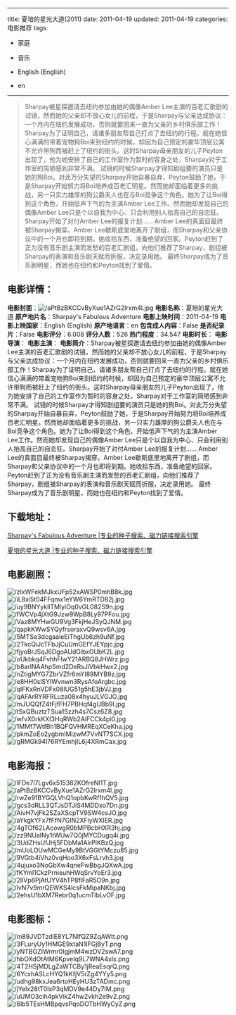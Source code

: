 
---
title: 夏培的星光大道(2011)
date: 2011-04-19
updated: 2011-04-19
categories: 电影推荐
tags:
- 家庭
- 音乐

- English (English)
- en
---


> Sharpay被星探邀请去纽约参加由她的偶像Amber Lee主演的百老汇歌剧的试镜，然而她的父亲却不放心女儿的前程，于是Sharpay与父亲达成协议：一个月内在纽约发展成功，否则就要回来一直为父亲的乡村俱乐部工作！Sharpay为了证明自己，请诸多朋友帮自己打点了去纽约的行程。就在她信心满满的带着宠物狗Boi来到纽约的时候，却因为自己预定的豪华顶层公寓不允许带狗而被赶上了纽约的街头。这时Sharpay母亲朋友的儿子Peyton出现了，他为她安排了自己的工作室作为暂时的容身之处，Sharpay对于工作室的简陋感到非常不满。  试镜的时候Sharpay才得知剧组要的演员只是她的狗Boi。对此万分失望的Sharpay开始自暴自弃，Peyton鼓励了她，于是Sharpay开始努力将Boi培养成百老汇明星。然而她却面临着更多的挑战，另一只实力雄厚的狗公爵夫人也在与Boi竞争这个角色。她为了让Boi得到这个角色，开始低声下气的为主演Amber Lee工作。然而她却发现自己的偶像Amber Lee只是个以自我为中心、只会利用别人抬高自己的自恋狂。Sharpay开始了对付Amber Lee的报复计划……  Amber Lee的真面目最终被Sharpay揭穿。Amber Lee歇斯底里地离开了剧组，而Sharpay和父亲协议中的一个月也即将到期。她收拾东西，准备绝望的回家。Peyton赶到了正为没有音乐剧主演而发愁的百老汇剧组，向他们推荐了Sharpay，剧组被Sharpay的表演和音乐剧天赋而折服，决定录用她。  最终Sharpay成为了音乐剧明星，而她也在纽约和Peyton找到了爱情。

## **电影详情**：

**电影封面**：<img src="https://image.tmdb.org/t/p/w200/aPtBzBKCCvByXue1AZrG2lrxm4l.jpg" alt="/aPtBzBKCCvByXue1AZrG2lrxm4l.jpg" title="/aPtBzBKCCvByXue1AZrG2lrxm4l.jpg">
**电影名称**：夏培的星光大道
**原产地片名**：Sharpay's Fabulous Adventure
**电影上映时间**：2011-04-19
**电影上映国家**：English (English)
**原产地语言**：en
**包含成人内容**：False
**是否纪录片**：False
**电影评分**：6.008
**评分人数**：526
**热门程度**：34.547
**电影时长**：
**电影导演**：
**电影主演**：
**电影简介**：Sharpay被星探邀请去纽约参加由她的偶像Amber Lee主演的百老汇歌剧的试镜，然而她的父亲却不放心女儿的前程，于是Sharpay与父亲达成协议：一个月内在纽约发展成功，否则就要回来一直为父亲的乡村俱乐部工作！Sharpay为了证明自己，请诸多朋友帮自己打点了去纽约的行程。就在她信心满满的带着宠物狗Boi来到纽约的时候，却因为自己预定的豪华顶层公寓不允许带狗而被赶上了纽约的街头。这时Sharpay母亲朋友的儿子Peyton出现了，他为她安排了自己的工作室作为暂时的容身之处，Sharpay对于工作室的简陋感到非常不满。  试镜的时候Sharpay才得知剧组要的演员只是她的狗Boi。对此万分失望的Sharpay开始自暴自弃，Peyton鼓励了她，于是Sharpay开始努力将Boi培养成百老汇明星。然而她却面临着更多的挑战，另一只实力雄厚的狗公爵夫人也在与Boi竞争这个角色。她为了让Boi得到这个角色，开始低声下气的为主演Amber Lee工作。然而她却发现自己的偶像Amber Lee只是个以自我为中心、只会利用别人抬高自己的自恋狂。Sharpay开始了对付Amber Lee的报复计划……  Amber Lee的真面目最终被Sharpay揭穿。Amber Lee歇斯底里地离开了剧组，而Sharpay和父亲协议中的一个月也即将到期。她收拾东西，准备绝望的回家。Peyton赶到了正为没有音乐剧主演而发愁的百老汇剧组，向他们推荐了Sharpay，剧组被Sharpay的表演和音乐剧天赋而折服，决定录用她。  最终Sharpay成为了音乐剧明星，而她也在纽约和Peyton找到了爱情。

## **下载地址**：
[Sharpay's Fabulous Adventure |专业的种子搜索、磁力链接搜索引擎](https://movie.amd794.com:2083/?search=Sharpay%27s%20Fabulous%20Adventure&ordering=&mode=match_phrase&page_size=10&page=1)

[夏培的星光大道 |专业的种子搜索、磁力链接搜索引擎](https://movie.amd794.com:2083/?search=%E5%A4%8F%E5%9F%B9%E7%9A%84%E6%98%9F%E5%85%89%E5%A4%A7%E9%81%93&ordering=&mode=match_phrase&page_size=10&page=1)
 

## **电影剧照**：
<img src="https://image.tmdb.org/t/p/original/zIxWFekMJkxUFp52xAWSP0mhB8k.jpg" alt="/zIxWFekMJkxUFp52xAWSP0mhB8k.jpg" title="/zIxWFekMJkxUFp52xAWSP0mhB8k.jpg"><img src="https://image.tmdb.org/t/p/original/iL8xi5t04FFqmx1eYW6YmRTD82j.jpg" alt="/iL8xi5t04FFqmx1eYW6YmRTD82j.jpg" title="/iL8xi5t04FFqmx1eYW6YmRTD82j.jpg"><img src="https://image.tmdb.org/t/p/original/uy9BNYykllTMlyiOq0vGL082S9n.jpg" alt="/uy9BNYykllTMlyiOq0vGL082S9n.jpg" title="/uy9BNYykllTMlyiOq0vGL082S9n.jpg"><img src="https://image.tmdb.org/t/p/original/fWCVp4jXtG9Jzw9WpB8Ly97PFou.jpg" alt="/fWCVp4jXtG9Jzw9WpB8Ly97PFou.jpg" title="/fWCVp4jXtG9Jzw9WpB8Ly97PFou.jpg"><img src="https://image.tmdb.org/t/p/original/Vaz8MYHwGU9Vg3FkjHeJSyQJNM.jpg" alt="/Vaz8MYHwGU9Vg3FkjHeJSyQJNM.jpg" title="/Vaz8MYHwGU9Vg3FkjHeJSyQJNM.jpg"><img src="https://image.tmdb.org/t/p/original/qapkKWwSYQyfrsoraxvQ9wsv6A.jpg" alt="/qapkKWwSYQyfrsoraxvQ9wsv6A.jpg" title="/qapkKWwSYQyfrsoraxvQ9wsv6A.jpg"><img src="https://image.tmdb.org/t/p/original/5MTSe3dcgaaieEiThgUb6zh9uNf.jpg" alt="/5MTSe3dcgaaieEiThgUb6zh9uNf.jpg" title="/5MTSe3dcgaaieEiThgUb6zh9uNf.jpg"><img src="https://image.tmdb.org/t/p/original/2TkcQiJcTFbJjCuUmGEfYJEYpjc.jpg" alt="/2TkcQiJcTFbJjCuUmGEfYJEYpjc.jpg" title="/2TkcQiJcTFbJjCuUmGEfYJEYpjc.jpg"><img src="https://image.tmdb.org/t/p/original/fjyoBrJSqJ6DgoAUdGibxGUbK2L.jpg" alt="/fjyoBrJSqJ6DgoAUdGibxGUbK2L.jpg" title="/fjyoBrJSqJ6DgoAUdGibxGUbK2L.jpg"><img src="https://image.tmdb.org/t/p/original/oUkbkq4FvhhFlwY21ARBQ8JHWrz.jpg" alt="/oUkbkq4FvhhFlwY21ARBQ8JHWrz.jpg" title="/oUkbkq4FvhhFlwY21ARBQ8JHWrz.jpg"><img src="https://image.tmdb.org/t/p/original/b8arlNAAhpSmd2DeRsJiVbkHwx2.jpg" alt="/b8arlNAAhpSmd2DeRsJiVbkHwx2.jpg" title="/b8arlNAAhpSmd2DeRsJiVbkHwx2.jpg"><img src="https://image.tmdb.org/t/p/original/nZtigMYG7ZbrVZfr6mYI89MYB9z.jpg" alt="/nZtigMYG7ZbrVZfr6mYI89MYB9z.jpg" title="/nZtigMYG7ZbrVZfr6mYI89MYB9z.jpg"><img src="https://image.tmdb.org/t/p/original/e8HH0slSYIWvnwn3RysAfoArgbc.jpg" alt="/e8HH0slSYIWvnwn3RysAfoArgbc.jpg" title="/e8HH0slSYIWvnwn3RysAfoArgbc.jpg"><img src="https://image.tmdb.org/t/p/original/qlFKxRnVDFx08lUG51g5hE3jbVJ.jpg" alt="/qlFKxRnVDFx08lUG51g5hE3jbVJ.jpg" title="/qlFKxRnVDFx08lUG51g5hE3jbVJ.jpg"><img src="https://image.tmdb.org/t/p/original/qAFArRYRFRLuza08x4hyuJLVGJO.jpg" alt="/qAFArRYRFRLuza08x4hyuJLVGJO.jpg" title="/qAFArRYRFRLuza08x4hyuJLVGJO.jpg"><img src="https://image.tmdb.org/t/p/original/mJUQQfZ4tFjfFH7PBHqf4gUBb9l.jpg" alt="/mJUQQfZ4tFjfFH7PBHqf4gUBb9l.jpg" title="/mJUQQfZ4tFjfFH7PBHqf4gUBb9l.jpg"><img src="https://image.tmdb.org/t/p/original/tSxQBuztzTSua1Szzh4s7Csz6Z8.jpg" alt="/tSxQBuztzTSua1Szzh4s7Csz6Z8.jpg" title="/tSxQBuztzTSua1Szzh4s7Csz6Z8.jpg"><img src="https://image.tmdb.org/t/p/original/wfvX0rkKXI3HqRWb2AiFCCk4pi0.jpg" alt="/wfvX0rkKXI3HqRWb2AiFCCk4pi0.jpg" title="/wfvX0rkKXI3HqRWb2AiFCCk4pi0.jpg"><img src="https://image.tmdb.org/t/p/original/1MMf7WtfBh1BQFQVHMREqXCeKha.jpg" alt="/1MMf7WtfBh1BQFQVHMREqXCeKha.jpg" title="/1MMf7WtfBh1BQFQVHMREqXCeKha.jpg"><img src="https://image.tmdb.org/t/p/original/pkmZoEo2ygbmIMizwM7VvNT7SCX.jpg" alt="/pkmZoEo2ygbmIMizwM7VvNT7SCX.jpg" title="/pkmZoEo2ygbmIMizwM7VvNT7SCX.jpg"><img src="https://image.tmdb.org/t/p/original/gRMGk94l76RYEmhjIL6j4XRmCax.jpg" alt="/gRMGk94l76RYEmhjIL6j4XRmCax.jpg" title="/gRMGk94l76RYEmhjIL6j4XRmCax.jpg">

## **电影海报**：
<img src="https://image.tmdb.org/t/p/original/lFDe7l7Lgv6x515382KOfreNI1T.jpg" alt="/lFDe7l7Lgv6x515382KOfreNI1T.jpg" title="/lFDe7l7Lgv6x515382KOfreNI1T.jpg"><img src="https://image.tmdb.org/t/p/original/aPtBzBKCCvByXue1AZrG2lrxm4l.jpg" alt="/aPtBzBKCCvByXue1AZrG2lrxm4l.jpg" title="/aPtBzBKCCvByXue1AZrG2lrxm4l.jpg"><img src="https://image.tmdb.org/t/p/original/rwZe91BYGQLVhQ1opbKwRf1hQV5.jpg" alt="/rwZe91BYGQLVhQ1opbKwRf1hQV5.jpg" title="/rwZe91BYGQLVhQ1opbKwRf1hQV5.jpg"><img src="https://image.tmdb.org/t/p/original/gcs3dRLL3QTJsDTJiS4MDDxo7Dn.jpg" alt="/gcs3dRLL3QTJsDTJiS4MDDxo7Dn.jpg" title="/gcs3dRLL3QTJsDTJiS4MDDxo7Dn.jpg"><img src="https://image.tmdb.org/t/p/original/AivH7vjFk2SZaXScpTV9SW4csJO.jpg" alt="/AivH7vjFk2SZaXScpTV9SW4csJO.jpg" title="/AivH7vjFk2SZaXScpTV9SW4csJO.jpg"><img src="https://image.tmdb.org/t/p/original/aYkgkYFx7fFfN7GIN2XFiyWXIER.jpg" alt="/aYkgkYFx7fFfN7GIN2XFiyWXIER.jpg" title="/aYkgkYFx7fFfN7GIN2XFiyWXIER.jpg"><img src="https://image.tmdb.org/t/p/original/4gTOf62LAcowgR0bMPBcbHXR3hj.jpg" alt="/4gTOf62LAcowgR0bMPBcbHXR3hj.jpg" title="/4gTOf62LAcowgR0bMPBcbHXR3hj.jpg"><img src="https://image.tmdb.org/t/p/original/zz9NUaINy1tWUw7Q0jMYCDugq4i.jpg" alt="/zz9NUaINy1tWUw7Q0jMYCDugq4i.jpg" title="/zz9NUaINy1tWUw7Q0jMYCDugq4i.jpg"><img src="https://image.tmdb.org/t/p/original/3UdZHsUfJHj5FDbMa1AIrPlKBzQ.jpg" alt="/3UdZHsUfJHj5FDbMa1AIrPlKBzQ.jpg" title="/3UdZHsUfJHj5FDbMa1AIrPlKBzQ.jpg"><img src="https://image.tmdb.org/t/p/original/mUoLOUwMCGeMy9BtVGGtYMczu85.jpg" alt="/mUoLOUwMCGeMy9BtVGGtYMczu85.jpg" title="/mUoLOUwMCGeMy9BtVGGtYMczu85.jpg"><img src="https://image.tmdb.org/t/p/original/9VGtb4iVhz0vqHoo3X6xFsLrvh3.jpg" alt="/9VGtb4iVhz0vqHoo3X6xFsLrvh3.jpg" title="/9VGtb4iVhz0vqHoo3X6xFsLrvh3.jpg"><img src="https://image.tmdb.org/t/p/original/4ujuxo3NoGbXw4qneFwBbgJQXwA.jpg" alt="/4ujuxo3NoGbXw4qneFwBbgJQXwA.jpg" title="/4ujuxo3NoGbXw4qneFwBbgJQXwA.jpg"><img src="https://image.tmdb.org/t/p/original/fKYml1CkzPrnieuhHWqSrvYoEr3.jpg" alt="/fKYml1CkzPrnieuhHWqSrvYoEr3.jpg" title="/fKYml1CkzPrnieuhHWqSrvYoEr3.jpg"><img src="https://image.tmdb.org/t/p/original/2llVp6PjAtUYV4hTP8flFaR5O9n.jpg" alt="/2llVp6PjAtUYV4hTP8flFaR5O9n.jpg" title="/2llVp6PjAtUYV4hTP8flFaR5O9n.jpg"><img src="https://image.tmdb.org/t/p/original/lvN7v9mrQEWKS4lcsFkMipaNKbj.jpg" alt="/lvN7v9mrQEWKS4lcsFkMipaNKbj.jpg" title="/lvN7v9mrQEWKS4lcsFkMipaNKbj.jpg"><img src="https://image.tmdb.org/t/p/original/2ehsU1bXM7Rebr0q1ucmTlbLvOF.jpg" alt="/2ehsU1bXM7Rebr0q1ucmTlbLvOF.jpg" title="/2ehsU1bXM7Rebr0q1ucmTlbLvOF.jpg">

## **电影图标**：
<img src="https://image.tmdb.org/t/p/original/m89JVDTzdiE8YL7NIfQZ9ZqAWtt.png" alt="/m89JVDTzdiE8YL7NIfQZ9ZqAWtt.png" title="/m89JVDTzdiE8YL7NIfQZ9ZqAWtt.png"><img src="https://image.tmdb.org/t/p/original/3FLuryUy1HMGE9xtaN1IFGjByT.png" alt="/3FLuryUy1HMGE9xtaN1IFGjByT.png" title="/3FLuryUy1HMGE9xtaN1IFGjByT.png"><img src="https://image.tmdb.org/t/p/original/yNTBGZIWrmr0IgjmM4wzDV2swA7.png" alt="/yNTBGZIWrmr0IgjmM4wzDV2swA7.png" title="/yNTBGZIWrmr0IgjmM4wzDV2swA7.png"><img src="https://image.tmdb.org/t/p/original/hbOXdOtAtM6KpveIq9L7WNA4xlx.png" alt="/hbOXdOtAtM6KpveIq9L7WNA4xlx.png" title="/hbOXdOtAtM6KpveIq9L7WNA4xlx.png"><img src="https://image.tmdb.org/t/p/original/4T2HSjMDLgZaWTCBy1jReaEsqrQ.png" alt="/4T2HSjMDLgZaWTCBy1jReaEsqrQ.png" title="/4T2HSjMDLgZaWTCBy1jReaEsqrQ.png"><img src="https://image.tmdb.org/t/p/original/6YcxhASLcHYQ1kKfjV5rZg4YYy5.png" alt="/6YcxhASLcHYQ1kKfjV5rZg4YYy5.png" title="/6YcxhASLcHYQ1kKfjV5rZg4YYy5.png"><img src="https://image.tmdb.org/t/p/original/udhg98kxJea6rtoHEyHU3zTADmc.png" alt="/udhg98kxJea6rtoHEyHU3zTADmc.png" title="/udhg98kxJea6rtoHEyHU3zTADmc.png"><img src="https://image.tmdb.org/t/p/original/jYelx28tT0lxP3qMDV9e44Dy7IM.png" alt="/jYelx28tT0lxP3qMDV9e44Dy7IM.png" title="/jYelx28tT0lxP3qMDV9e44Dy7IM.png"><img src="https://image.tmdb.org/t/p/original/uUMO3cih4pkVikZ4hw2vkh2e9v2.png" alt="/uUMO3cih4pkVikZ4hw2vkh2e9v2.png" title="/uUMO3cih4pkVikZ4hw2vkh2e9v2.png"><img src="https://image.tmdb.org/t/p/original/6lb5TEsHMBpqvsPqoDOTbHWyCyZ.png" alt="/6lb5TEsHMBpqvsPqoDOTbHWyCyZ.png" title="/6lb5TEsHMBpqvsPqoDOTbHWyCyZ.png">
